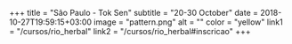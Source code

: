 +++
title = "São Paulo - Tok Sen"
subtitle = "20-30 October"
date = 2018-10-27T19:59:15+03:00
image = "pattern.png"
alt = ""
color = "yellow"
link1 = "/cursos/rio_herbal"
link2 = "/cursos/rio_herbal#inscricao"
+++
